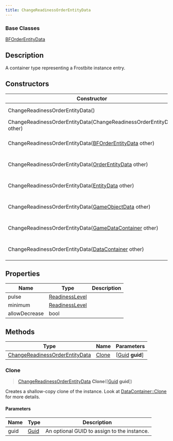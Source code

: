 ```yaml
---
title: ChangeReadinessOrderEntityData
---
```

### Base Classes

[BFOrderEntityData](/vext/ref/fb/bforderentitydata/)

## Description

A container type representing a Frostbite instance entry.

## Constructors

| Constructor                                                                               | Description                                                                                                                                         |
| ----------------------------------------------------------------------------------------- | --------------------------------------------------------------------------------------------------------------------------------------------------- |
| ChangeReadinessOrderEntityData()                                                          | Create a new instance of this container type.                                                                                                       |
| ChangeReadinessOrderEntityData(ChangeReadinessOrderEntityData other)                      | Create a reference copy of an instance of the same type.                                                                                            |
| ChangeReadinessOrderEntityData([BFOrderEntityData](/vext/ref/fb/bforderentitydata/) other)              | Upcast an instance of type [BFOrderEntityData](/vext/ref/fb/bforderentitydata/) to [ChangeReadinessOrderEntityData](/vext/ref/fb/changereadinessorderentitydata/).              |
| ChangeReadinessOrderEntityData([OrderEntityData](/vext/ref/fb/orderentitydata/) other)                  | Upcast an instance of type [OrderEntityData](/vext/ref/fb/orderentitydata/) to [ChangeReadinessOrderEntityData](/vext/ref/fb/changereadinessorderentitydata/).                  |
| ChangeReadinessOrderEntityData([EntityData](/vext/ref/fb/entitydata/) other)                            | Upcast an instance of type [EntityData](/vext/ref/fb/entitydata/) to [ChangeReadinessOrderEntityData](/vext/ref/fb/changereadinessorderentitydata/).                            |
| ChangeReadinessOrderEntityData([GameObjectData](/vext/ref/fb/gameobjectdata/) other)                    | Upcast an instance of type [GameObjectData](/vext/ref/fb/gameobjectdata/) to [ChangeReadinessOrderEntityData](/vext/ref/fb/changereadinessorderentitydata/).                    |
| ChangeReadinessOrderEntityData([GameDataContainer](/vext/ref/fb/gamedatacontainer/) other)              | Upcast an instance of type [GameDataContainer](/vext/ref/fb/gamedatacontainer/) to [ChangeReadinessOrderEntityData](/vext/ref/fb/changereadinessorderentitydata/).              |
| ChangeReadinessOrderEntityData([DataContainer](/vext/ref/shared/class/datacontainer) other) | Upcast an instance of type [DataContainer](/vext/ref/shared/class/datacontainer) to [ChangeReadinessOrderEntityData](/vext/ref/fb/changereadinessorderentitydata/). |

## Properties

| Name          | Type                             | Description |
| ------------- | -------------------------------- | ----------- |
| pulse         | [ReadinessLevel](/vext/ref/fb/readinesslevel/) |             |
| minimum       | [ReadinessLevel](/vext/ref/fb/readinesslevel/) |             |
| allowDecrease | bool                             |             |

## Methods

| Type                                                             | Name            | Parameters                                     |
| ---------------------------------------------------------------- | --------------- | ---------------------------------------------- |
| [ChangeReadinessOrderEntityData](/vext/ref/fb/changereadinessorderentitydata/) | [Clone](#clone) | \[[Guid](/vext/ref/shared/class/guid) **guid**\] |

### Clone

> [ChangeReadinessOrderEntityData](/vext/ref/fb/changereadinessorderentitydata/) **Clone**(\[[Guid](/vext/ref/shared/class/guid) **guid**\])

Creates a shallow-copy clone of the instance. Look at [DataContainer::Clone](/vext/ref/shared/class/datacontainer#clone) for more details.

#### Parameters

| Name | Type         | Description                                 |
| ---- | ------------ | ------------------------------------------- |
| guid | [Guid](/vext/ref/shared/class/guid/) | An optional GUID to assign to the instance. |
